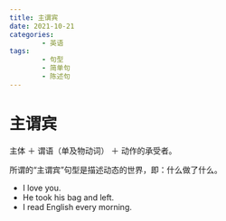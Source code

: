 ```yaml
---
title: 主谓宾
date: 2021-10-21
categories:
        - 英语
tags:
        - 句型
        - 简单句
        - 陈述句
---
```


# 主谓宾

主体 ＋ 谓语（单及物动词） ＋ 动作的承受者。

所谓的“主谓宾”句型是描述动态的世界，即：什么做了什么。

- I love you.
- He took his bag and left.
- I read English every morning.
